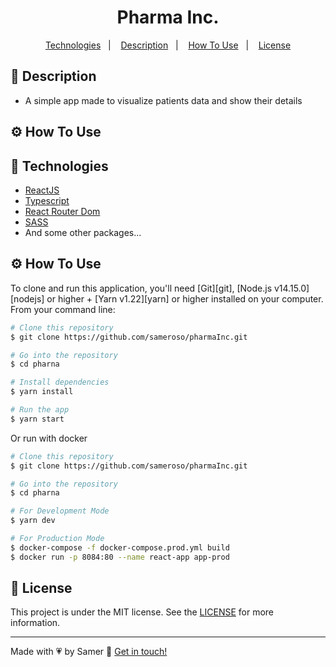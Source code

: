 <h1 align="center">
 Pharma Inc.
</h1>

<p align="center">
  <a href="#rocket-technologies">Technologies</a>&nbsp;&nbsp;&nbsp;|&nbsp;&nbsp;&nbsp;
   <a href="#memo-how-to-use">Description</a>&nbsp;&nbsp;&nbsp;|&nbsp;&nbsp;&nbsp;
  <a href="#gear-how-to-use">How To Use</a>&nbsp;&nbsp;&nbsp;|&nbsp;&nbsp;&nbsp;
  <a href="#memo-license">License</a>
</p>

## :memo: Description
- A simple app made to visualize patients data and show their details 

## :gear: How To Use

## :rocket: Technologies

- [ReactJS][reactjs]
- [Typescript][typescript]
- [React Router Dom](https://reactrouter.com/web/guides/quick-start)
- [SASS](https://developer.mozilla.org/pt-BR/docs/Web/CSS/@keyframes)
- And some other packages...

## :gear: How To Use

To clone and run this application, you'll need [Git][git], [Node.js v14.15.0][nodejs] or higher + [Yarn v1.22][yarn] or higher installed on your computer. From your command line:

```bash
# Clone this repository
$ git clone https://github.com/sameroso/pharmaInc.git

# Go into the repository
$ cd pharna

# Install dependencies
$ yarn install

# Run the app
$ yarn start
```

Or run with docker

```bash
# Clone this repository
$ git clone https://github.com/sameroso/pharmaInc.git

# Go into the repository
$ cd pharna

# For Development Mode
$ yarn dev

# For Production Mode
$ docker-compose -f docker-compose.prod.yml build
$ docker run -p 8084:80 --name react-app app-prod
```


## :memo: License

This project is under the MIT license. See the [LICENSE](https://github.com/marcelojrfarias/githubexplorer/blob/master/LICENSE) for more information.

---

Made with 💗 by Samer 👋 [Get in touch!](https://www.linkedin.com/in/samer-rola-frontend/)

[typescript]: https://www.typescriptlang.org/
[reactjs]: https://reactjs.org/
[SASS]: https://sass-lang.com/


